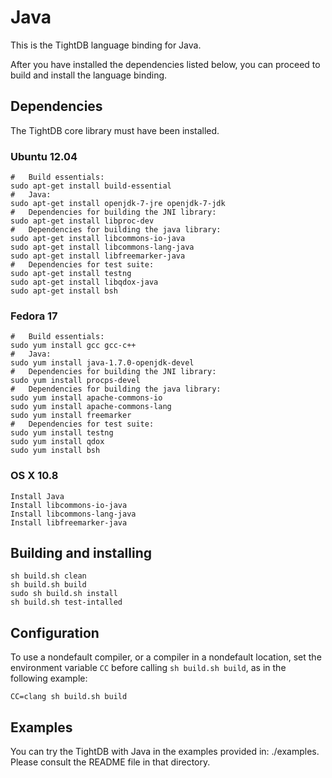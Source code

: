 Java
====

This is the TightDB language binding for Java.

After you have installed the dependencies listed below, you can
proceed to build and install the language binding.


Dependencies
------------

The TightDB core library must have been installed.

### Ubuntu 12.04

    #   Build essentials:
    sudo apt-get install build-essential
    #   Java:
    sudo apt-get install openjdk-7-jre openjdk-7-jdk
    #   Dependencies for building the JNI library:
    sudo apt-get install libproc-dev
    #   Dependencies for building the java library:
    sudo apt-get install libcommons-io-java
    sudo apt-get install libcommons-lang-java
    sudo apt-get install libfreemarker-java
    #   Dependencies for test suite:
    sudo apt-get install testng
    sudo apt-get install libqdox-java
    sudo apt-get install bsh

### Fedora 17

    #   Build essentials:
    sudo yum install gcc gcc-c++
    #   Java:
    sudo yum install java-1.7.0-openjdk-devel
    #   Dependencies for building the JNI library:
    sudo yum install procps-devel
    #   Dependencies for building the java library:
    sudo yum install apache-commons-io
    sudo yum install apache-commons-lang
    sudo yum install freemarker
    #   Dependencies for test suite:
    sudo yum install testng
    sudo yum install qdox
    sudo yum install bsh

### OS X 10.8

    Install Java
    Install libcommons-io-java
    Install libcommons-lang-java
    Install libfreemarker-java


Building and installing
-----------------------

    sh build.sh clean
    sh build.sh build
    sudo sh build.sh install
    sh build.sh test-intalled


Configuration
-------------

To use a nondefault compiler, or a compiler in a nondefault location,
set the environment variable `CC` before calling `sh build.sh build`,
as in the following example:

    CC=clang sh build.sh build


Examples
--------

You can try the TightDB with Java in the examples provided in:
./examples. Please consult the README file in that directory.

